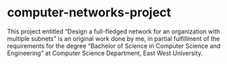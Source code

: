 # computer-networks-project
This project entitled “Design a full-fledged network for an organization with multiple subnets” is an original work done by me, in partial fulfillment of the requirements for the degree “Bachelor of Science in Computer Science and Engineering” at Computer Science Department, East West University.
